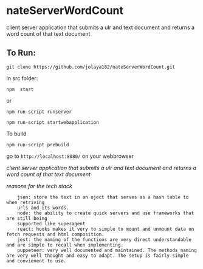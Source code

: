 # nateServerWordCount
client server application that submits a ulr and text document and returns a word count of that text document

<!-- <img src="src/pictures/.gif" title="UiDirectory"/> -->

## To Run:

```
git clone https://github.com/jolaya182/nateServerWordCount.git
```

In src folder:
```
npm  start
```
or

```
npm run-script runserver

npm run-script startwebapplication
```

To build 
```
npm run-script prebuild
```

go to `http://localhost:8080/` on your webbrowser


_client server application that submits a ulr and text document and returns a word count of that text document_

_reasons for the tech stack_ 

```
    json: store the text in an oject that serves as a hash table to when retriving 
    urls and its words.
    node: the ability to create quick servers and use frameworks that are still being
    supported like superagent
    react: hooks makes it very to simple to mount and unmount data on fetch requests and html composition.
    jest: the naming of the functions are very direct understandable and are simple to recall when implementing. 
    puppeteer: very well documented and maintained. The methods naming are very well thought and easy to adapt. The setup is fairly simple and convienent to use.
```